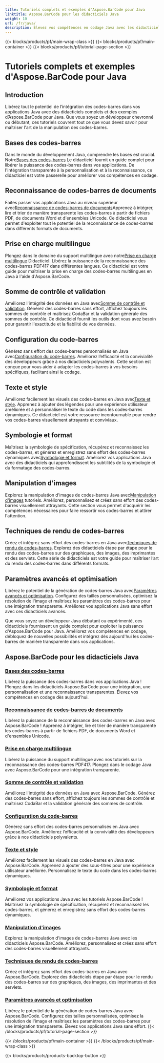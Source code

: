 ```yaml
---
title: Tutoriels complets et exemples d'Aspose.BarCode pour Java
linktitle: Aspose.BarCode pour les didacticiels Java
weight: 10
url: /fr/java/
description: Élevez vos compétences en codage Java avec les didacticiels Aspose.BarCode. Bénéficiez d’une intégration, d’une personnalisation et d’une reconnaissance transparentes. Plongez dès aujourd’hui dans le pouvoir des codes-barres.
---
```


{{< blocks/products/pf/main-wrap-class >}}
{{< blocks/products/pf/main-container >}}
{{< blocks/products/pf/tutorial-page-section >}}

# Tutoriels complets et exemples d'Aspose.BarCode pour Java

## Introduction

Libérez tout le potentiel de l’intégration des codes-barres dans vos applications Java avec des didacticiels complets et des exemples d’Aspose.BarCode pour Java. Que vous soyez un développeur chevronné ou débutant, ces tutoriels couvrent tout ce que vous devez savoir pour maîtriser l'art de la manipulation des codes-barres.

## Bases des codes-barres

 Dans le monde du développement Java, comprendre les bases est crucial. Notre[Bases des codes-barres](./barcode-basics/) Le didacticiel fournit un guide complet pour libérer la puissance des codes-barres dans vos applications. De l'intégration transparente à la personnalisation et à la reconnaissance, ce didacticiel est votre passerelle pour améliorer vos compétences en codage.

## Reconnaissance de codes-barres de documents

 Faites passer vos applications Java au niveau supérieur avec[Reconnaissance de codes-barres de documents](./document-barcode-recognition/)Apprenez à intégrer, lire et trier de manière transparente les codes-barres à partir de fichiers PDF, de documents Word et d'ensembles Unicode. Ce didacticiel vous permet d'exploiter tout le potentiel de la reconnaissance de codes-barres dans différents formats de documents.

## Prise en charge multilingue

 Plongez dans le domaine du support multilingue avec notre[Prise en charge multilingue](./multilingual-support/) Didacticiel. Libérez la puissance de la reconnaissance des codes-barres PDF417 dans différentes langues. Ce didacticiel est votre guide pour maîtriser la prise en charge des codes-barres multilingues en Java à l'aide d'Aspose.BarCode.

## Somme de contrôle et validation

 Améliorez l'intégrité des données en Java avec[Somme de contrôle et validation](./checksum-and-validation/). Générez des codes-barres sans effort, affichez toujours les sommes de contrôle et maîtrisez CodaBar et la validation générale des sommes de contrôle. Ce didacticiel fournit les outils dont vous avez besoin pour garantir l'exactitude et la fiabilité de vos données.

## Configuration du code-barres

 Générez sans effort des codes-barres personnalisés en Java avec[Configuration du code-barres](./barcode-configuration/). Améliorez l’efficacité et la convivialité des développeurs grâce à nos didacticiels polyvalents. Cette section est conçue pour vous aider à adapter les codes-barres à vos besoins spécifiques, facilitant ainsi le codage.

## Texte et style

Améliorez facilement les visuels des codes-barres en Java avec[Texte et style](./text-and-styling/). Apprenez à ajouter des légendes pour une expérience utilisateur améliorée et à personnaliser le texte du code dans les codes-barres dynamiques. Ce didacticiel est votre ressource incontournable pour rendre vos codes-barres visuellement attrayants et conviviaux.

## Symbologie et format

 Maîtrisez la symbologie de spécification, récupérez et reconnaissez les codes-barres, et générez et enregistrez sans effort des codes-barres dynamiques avec[Symbologie et format](./symbology-and-format/). Améliorez vos applications Java avec des didacticiels qui approfondissent les subtilités de la symbologie et du formatage des codes-barres.

## Manipulation d'images

 Explorez la manipulation d'images de codes-barres Java avec[Manipulation d'images](./image-manipulation/) tutoriels. Améliorez, personnalisez et créez sans effort des codes-barres visuellement attrayants. Cette section vous permet d'acquérir les compétences nécessaires pour faire ressortir vos codes-barres et attirer l'attention.

## Techniques de rendu de codes-barres

 Créez et intégrez sans effort des codes-barres en Java avec[Techniques de rendu de codes-barres](./barcode-rendering-techniques/). Explorez des didacticiels étape par étape pour le rendu des codes-barres sur des graphiques, des images, des imprimantes et des servlets. Cette série de didacticiels est votre guide pour maîtriser l’art du rendu des codes-barres dans différents formats.

## Paramètres avancés et optimisation

Libérez le potentiel de la génération de codes-barres Java avec[Paramètres avancés et optimisation](./advanced-settings-and-optimization/). Configurez des tailles personnalisées, optimisez la résolution de l'image et maîtrisez les paramètres des codes-barres pour une intégration transparente. Améliorez vos applications Java sans effort avec ces didacticiels avancés.

Que vous soyez un développeur Java débutant ou expérimenté, ces didacticiels fournissent un guide complet pour exploiter la puissance d'Aspose.BarCode pour Java. Améliorez vos compétences en codage, débloquez de nouvelles possibilités et intégrez dès aujourd'hui les codes-barres de manière transparente dans vos applications.

##  Aspose.BarCode pour les didacticiels Java
### [Bases des codes-barres](./barcode-basics/)
Libérez la puissance des codes-barres dans vos applications Java ! Plongez dans les didacticiels Aspose.BarCode pour une intégration, une personnalisation et une reconnaissance transparentes. Élevez vos compétences en codage dès aujourd'hui.
### [Reconnaissance de codes-barres de documents](./document-barcode-recognition/)
Libérez la puissance de la reconnaissance des codes-barres en Java avec Aspose.BarCode ! Apprenez à intégrer, lire et trier de manière transparente les codes-barres à partir de fichiers PDF, de documents Word et d'ensembles Unicode.
### [Prise en charge multilingue](./multilingual-support/)
Libérez la puissance du support multilingue avec nos tutoriels sur la reconnaissance des codes-barres PDF417. Plongez dans le codage Java avec Aspose.BarCode pour une intégration transparente.
### [Somme de contrôle et validation](./checksum-and-validation/)
Améliorez l'intégrité des données en Java avec Aspose.BarCode. Générez des codes-barres sans effort, affichez toujours les sommes de contrôle et maîtrisez CodaBar et la validation générale des sommes de contrôle. 
### [Configuration du code-barres](./barcode-configuration/)
Générez sans effort des codes-barres personnalisés en Java avec Aspose.BarCode. Améliorez l’efficacité et la convivialité des développeurs grâce à nos didacticiels polyvalents.
### [Texte et style](./text-and-styling/)
Améliorez facilement les visuels des codes-barres en Java avec Aspose.BarCode. Apprenez à ajouter des sous-titres pour une expérience utilisateur améliorée. Personnalisez le texte du code dans les codes-barres dynamiques.
### [Symbologie et format](./symbology-and-format/)
Améliorez vos applications Java avec les tutoriels Aspose.BarCode ! Maîtrisez la symbologie de spécification, récupérez et reconnaissez les codes-barres, et générez et enregistrez sans effort des codes-barres dynamiques.
### [Manipulation d'images](./image-manipulation/)
Explorez la manipulation d'images de codes-barres Java avec les didacticiels Aspose.BarCode. Améliorez, personnalisez et créez sans effort des codes-barres visuellement attrayants.
### [Techniques de rendu de codes-barres](./barcode-rendering-techniques/)
Créez et intégrez sans effort des codes-barres en Java avec Aspose.BarCode. Explorez des didacticiels étape par étape pour le rendu des codes-barres sur des graphiques, des images, des imprimantes et des servlets.
### [Paramètres avancés et optimisation](./advanced-settings-and-optimization/)
Libérez le potentiel de la génération de codes-barres Java avec Aspose.BarCode. Configurez des tailles personnalisées, optimisez la résolution de l'image et maîtrisez les paramètres des codes-barres pour une intégration transparente. Élevez vos applications Java sans effort.
{{< /blocks/products/pf/tutorial-page-section >}}

{{< /blocks/products/pf/main-container >}}
{{< /blocks/products/pf/main-wrap-class >}}

{{< blocks/products/products-backtop-button >}}
